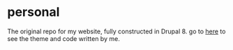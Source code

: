 # personal

The original repo for my website, fully constructed in Drupal 8. go to <a href='https://github.com/Mekinere/personal/tree/main/web/themes/custom/mekinere'>here</a>
to see the theme and code written by me.
